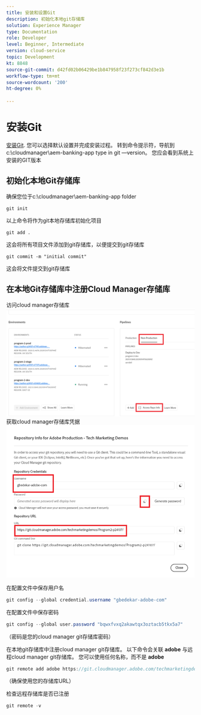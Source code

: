 ```yaml
---
title: 安装和设置Git
description: 初始化本地git存储库
solution: Experience Manager
type: Documentation
role: Developer
level: Beginner, Intermediate
version: cloud-service
topic: Development
kt: 8848
source-git-commit: d42fd02b06429be1b847958f23f273cf842d3e1b
workflow-type: tm+mt
source-wordcount: '200'
ht-degree: 0%

---
```


# 安装Git


[安装Git](https://git-scm.com/downloads). 您可以选择默认设置并完成安装过程。
转到命令提示符，导航到c:\cloudmanager\aem-banking-app type in git —version。 您应会看到系统上安装的GIT版本

## 初始化本地Git存储库

确保您位于c:\cloudmanager\aem-banking-app folder

```
git init
```

以上命令将作为git本地存储库初始化项目

```
git add .
```

这会将所有项目文件添加到git存储库，以便提交到git存储库

```
git commit -m "initial commit"
```

这会将文件提交到git存储库



## 在本地Git存储库中注册Cloud Manager存储库

访问cloud manager存储库
![访问rep信息](assets/cloud-manager-repo.png)
获取cloud manager存储库凭据
![get-credentials](assets/cloud-manager-repo1.png)

在配置文件中保存用户名

```java
git config --global credential.username "gbedekar-adobe-com"
```

在配置文件中保存密码

```java
git config --global user.password "bqwxfvxq2akawtqx3oztacb5tkx5a7"
```

（密码是您的cloud manager git存储库密码）

在本地git存储库中注册cloud manager git存储库。 以下命令会关联 **adobe** 与远程cloud manager git存储库。 您可以使用任何名称，而不是 **adobe**


```java
git remote add adobe https://git.cloudmanager.adobe.com/techmarketingdemos/Program2-p24107/
```

（确保使用您的存储库URL）

检查远程存储库是否已注册

```java
git remote -v
```



